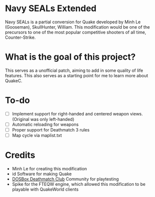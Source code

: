 # Navy SEALs Extended
Navy SEALs is a partial conversion for Quake developed by Minh Le (Gooseman), SkullHunter, William. This modification would be one of the precursors to one of the most popular competitive shooters of all time, Counter-Strike.

# What is the goal of this project?
This serves as a unofficial patch, aiming to add in some quality of life features. This also serves as a starting point for me to learn more about QuakeC.

# To-do
- [ ] Implement support for right-handed and centered weapon views. (Original was only left-handed)
- [ ] Automatic reloading for weapons
- [ ] Proper support for Deathmatch 3 rules
- [ ] Map cycle via maplist.txt

# Credits
- Minh Le for creating this modification
- id Software for making Quake
- [DOSBox Deathmatch Club](http://www.dosboxdmclub.com/) Community for playtesting
- Spike for the FTEQW engine, which allowed this modification to be playable with QuakeWorld clients
